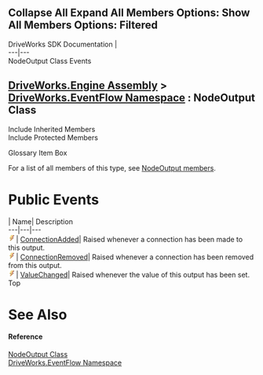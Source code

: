Collapse All Expand All Members Options: Show All  Members Options: Filtered   
---  
DriveWorks SDK Documentation  |   
---|---  
NodeOutput Class Events   
  
[DriveWorks.Engine Assembly](topic2156.md) > [DriveWorks.EventFlow Namespace](topic6871.md) : NodeOutput Class  
---  
  
Include Inherited Members    
Include Protected Members    


Glossary Item Box

For a list of all members of this type, see [NodeOutput members](topic7075.md).

# Public Events

| Name| Description  
---|---|---  
![Public Event](dotnetimages/publicEvent.gif)| [ConnectionAdded](topic7084.md)| Raised whenever a connection has been made to this output.   
![Public Event](dotnetimages/publicEvent.gif)| [ConnectionRemoved](topic7085.md)| Raised whenever a connection has been removed from this output.   
![Public Event](dotnetimages/publicEvent.gif)| [ValueChanged](topic7086.md)| Raised whenever the value of this output has been set.   
Top

# See Also

#### Reference

[NodeOutput Class](topic7074.md)   
[DriveWorks.EventFlow Namespace](topic6871.md)


